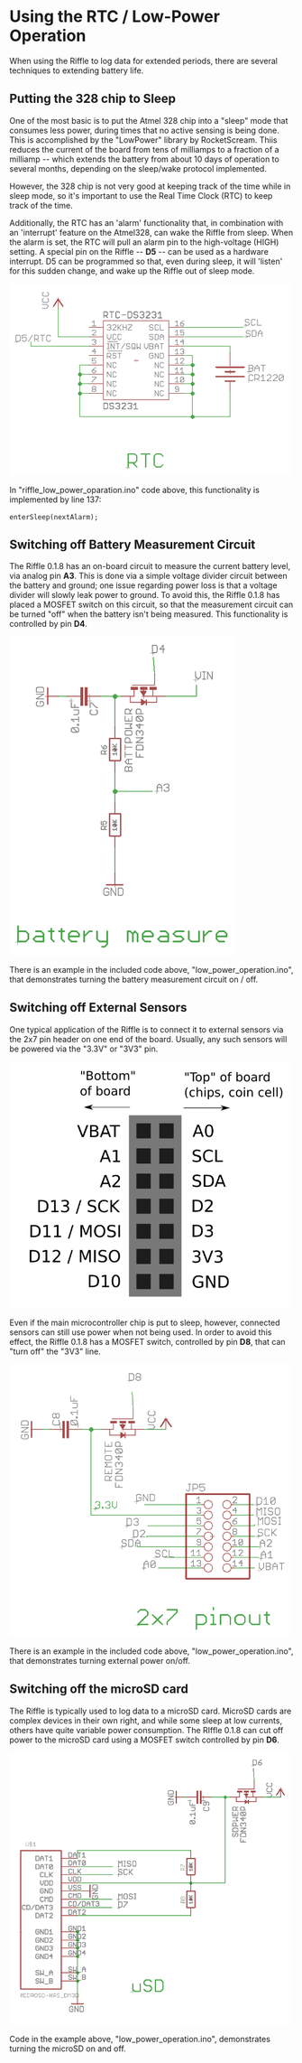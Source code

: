 # Using the RTC / Low-Power Operation

When using the Riffle to log data for extended periods, there are several techniques to extending battery life.  

## Putting the 328 chip to Sleep

One of the most basic is to put the Atmel 328 chip into a "sleep" mode that consumes less power, during times that no active sensing is being done.  This is accomplished by the "LowPower" library by RocketScream. Thiis reduces the current of the board from tens of milliamps to a fraction of a milliamp -- which extends the battery from about 10 days of operation to several months, depending on the sleep/wake protocol implemented.

However, the 328 chip is not very good at keeping track of the time while in sleep mode, so it's important to use the Real Time Clock (RTC) to keep track of the time.

Additionally, the RTC has an 'alarm' functionality that, in combination with an 'interrupt' feature on the Atmel328, can wake the Riffle from sleep.  When the alarm is set, the RTC will pull an alarm pin to the high-voltage (HIGH) setting.  A special pin on the Riffle -- **D5** -- can be used as a hardware interrupt.  D5 can be programmed so that, even during sleep, it will 'listen' for this sudden change, and wake up the Riffle out of sleep mode.

<img src="pics/rtc_pin.png" width=500>

In "riffle_low_power_oparation.ino" code above, this functionality is implemented by line 137:

```arduino
enterSleep(nextAlarm);
```

## Switching off Battery Measurement Circuit

The Riffle 0.1.8 has an on-board circuit to measure the current battery level, via analog pin **A3**. This is done via a simple voltage divider circuit between the battery and ground;  one issue regarding power loss is that a voltage divider will slowly leak power to ground.  To avoid this, the Riffle 0.1.8 has placed a MOSFET switch on this circuit, so that the measurement circuit can be turned "off" when the battery isn't being measured.  This functionality is controlled by pin **D4**.  

<img src="pics/battery_switch.png" width=400>

There is an example in the included code above, "low_power_operation.ino", that demonstrates turning the battery measurement circuit on / off.

## Switching off External Sensors

One typical application of the Riffle is to connect it to external sensors via the 2x7 pin header on one end of the board.  Usually, any such sensors will be powered via the "3.3V" or "3V3" pin. 

<img src="pics/riffle_pinout.png" width=500>

Even if the main microcontroller chip is put to sleep, however, connected sensors can still use power when not being used.  In order to avoid this effect, the Riffle 0.1.8 has a MOSFET switch, controlled by pin **D8**, that can "turn off" the "3V3" line. 

<img src="pics/external_switch.png"  width=500>

There is an example in the included code above, "low_power_operation.ino",  that demonstrates turning external power on/off.

## Switching off the microSD card

The Riffle is typically used to log data to a microSD card.  MicroSD cards are complex devices in their own right, and while some sleep at low currents, others have quite variable power consumption.  The RIffle 0.1.8 can cut off power to the microSD card using a MOSFET switch controlled by pin **D6**.

<img src="pics/microSD_switch.png"  width=500>

Code in the example above, "low_power_operation.ino", demonstrates turning the microSD on and off.  


